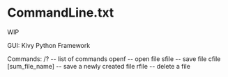 # CommandLine.txt
WIP

GUI: Kivy Python Framework

Commands:
/? -- list of commands
openf -- open file
sfile -- save file
cfile [sum_file_name] -- save a newly created file
rfile -- delete a file
